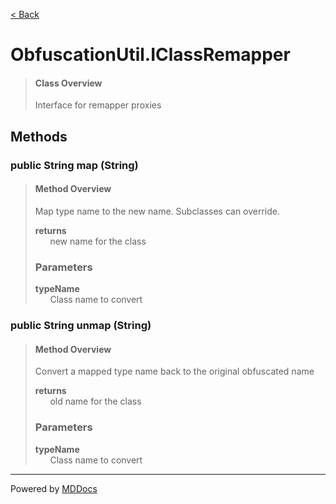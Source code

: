 [< Back](../README.md)
# ObfuscationUtil.IClassRemapper #
>#### Class Overview ####
>Interface for remapper proxies
## Methods ##
### public String map (String) ###
>#### Method Overview ####
>Map type name to the new name. Subclasses can override.
>
>**returns**<br />
>&nbsp;&nbsp;&nbsp;&nbsp;&nbsp;&nbsp;new name for the class
>
>### Parameters ###
>**typeName**<br />
>&nbsp;&nbsp;&nbsp;&nbsp;&nbsp;&nbsp;Class name to convert
>
### public String unmap (String) ###
>#### Method Overview ####
>Convert a mapped type name back to the original obfuscated name
>
>**returns**<br />
>&nbsp;&nbsp;&nbsp;&nbsp;&nbsp;&nbsp;old name for the class
>
>### Parameters ###
>**typeName**<br />
>&nbsp;&nbsp;&nbsp;&nbsp;&nbsp;&nbsp;Class name to convert
>

---
Powered by [MDDocs](https://github.com/VRCube/MDDocs)
